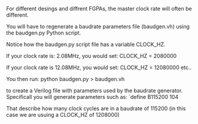 For different desings and diffrent FGPAs, the master clock rate will often be different.

You will have to regenerate a baudrate parameters file (baudgen.vh) using the baudgen.py Python script.

Notice how the baudgen.py script file has a variable CLOCK_HZ. 

If your clock rate is:
2.08MHz, you would set:
CLOCK_HZ = 2080000 

If your clock rate is 12.08MHz, you would set:
CLOCK_HZ = 12080000 
etc..

You then run:
python baudgen.py > baudgen.vh

to create a Verilog file with parameters used by the baudrate generator. Specificall you will generate parameters such as:
`define B115200 104

That describe how many clock cycles are in a baudrate of 115200 (in this case we are usuing a CLOCK_HZ of 1208000)
